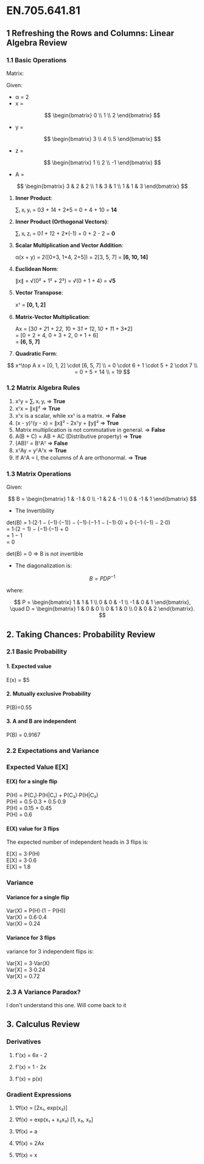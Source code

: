 # EN.705.641.81

## 1 Refreshing the Rows and Columns: Linear Algebra Review

### 1.1 Basic Operations

Matrix:


Given:
- α = 2
- x = 

$$
\begin{bmatrix}
0 \\
1 \\
2
\end{bmatrix}
$$


- y =

$$
\begin{bmatrix}
3 \\
4 \\
5
\end{bmatrix}
$$
- z = 

$$
\begin{bmatrix}
1 \\
2 \\
-1
\end{bmatrix}
$$

- A = 

$$
\begin{bmatrix}
3 & 2 & 2 \\
1 & 3 & 1 \\
1 & 1 & 3
\end{bmatrix}
$$


1. **Inner Product**:

   ∑ᵢ xᵢ yᵢ = 0*3 + 1*4 + 2*5 = 0 + 4 + 10 = **14**
   
2. **Inner Product (Orthogonal Vectors)**:
  
   ∑ᵢ xᵢ zᵢ = 0*1 + 1*2 + 2*(-1) = 0 + 2 - 2 = **0**
   
3. **Scalar Multiplication and Vector Addition**:

   α(x + y) = 2([0+3, 1+4, 2+5]) = 2[3, 5, 7] = **[6, 10, 14]**
   
4. **Euclidean Norm**:

   ∥x∥ = √(0² + 1² + 2²) = √(0 + 1 + 4) = **√5**
   
5. **Vector Transpose**:

    xᵀ = **[0, 1, 2]**
    
6. **Matrix-Vector Multiplication**:

   Ax = [3*0 + 2*1 + 2*2, 1*0 + 3*1 + 1*2, 1*0 + 1*1 + 3*2]  
      = [0 + 2 + 4, 0 + 3 + 2, 0 + 1 + 6]  
      = **[6, 5, 7]**
   
7. **Quadratic Form**: 

$$
x^\top A x = [0, 1, 2] \cdot [6, 5, 7] \\
            = 0 \cdot 6 + 1 \cdot 5 + 2 \cdot 7 \\
            = 0 + 5 + 14 \\
            = 19
$$


### 1.2 Matrix Algebra Rules

1. xᵀy = ∑ᵢ xᵢ yᵢ => **True**
2. xᵀx = ∥x∥² => **True**
3. xᵀx is a scalar, while xxᵀ is a matrix. => **False**
4. (x - y)ᵀ(y - x) = ∥x∥² - 2xᵀy + ∥y∥² => **True**
5. Matrix multiplication is not commutative in general. => **False**
6. A(B + C) = AB + AC (Distributive property) => **True**
7. (AB)ᵀ = BᵀAᵀ => **False**
8. xᵀAy = yᵀAᵀx => **True**
9. If AᵀA = I, the columns of A are orthonormal. => **True**

### 1.3 Matrix Operations

Given:

$$
B =
\begin{bmatrix}
1 & -1 & 0 \\
-1 & 2 & -1 \\
0 & -1 & 1
\end{bmatrix}
$$

- The Invertibility

det(B) = 1⋅(2⋅1 − (−1)⋅(−1)) − (−1)⋅(−1⋅1 − (−1)⋅0) + 0⋅(−1⋅(−1) − 2⋅0)  
       = 1⋅(2 − 1) − (−1)⋅(−1) + 0  
       = 1 − 1  
       = 0

det(B) = 0 => B is not  invertible


- The diagonalization is:

$$
B = P D P^{-1}
$$

where:

$$
P =
\begin{bmatrix}
1 & 1 & 1 \\
0 & 0 & -1 \\
-1 & 0 & 1
\end{bmatrix},
\quad
D =
\begin{bmatrix}
1 & 0 & 0 \\
0 & 1 & 0 \\
0 & 0 & 2
\end{bmatrix}.
$$


## 2. Taking Chances: Probability Review

### 2.1 Basic Probability

#### 1. **Expected value**

E(x) = $5

#### 2. **Mutually exclusive Probability**

P(B)=0.55

#### 3. **A and B are independent**

P(B) = 0.9167



### 2.2 Expectations and Variance

### Expected Value E[X]

#### E(X) for a single flip

P(H) = P(C₁)⋅P(H|C₁) + P(C₂)⋅P(H|C₂)  
P(H) = 0.5⋅0.3 + 0.5⋅0.9  
P(H) = 0.15 + 0.45  
P(H) = 0.6

#### E(X) value for 3 flips

The expected number of independent heads in 3 flips is:

E[X] = 3⋅P(H)  
E[X] = 3⋅0.6  
E[X] = 1.8

### Variance

#### Variance for a single flip
Var(X) = P(H)⋅(1 − P(H))  
Var(X) = 0.6⋅0.4  
Var(X) = 0.24

#### Variance for 3 flips
variance for 3 independent flips is:

Var[X] = 3⋅Var(X)  
Var[X] = 3⋅0.24  
Var[X] = 0.72

### 2.3 A Variance Paradox?

I don't understand this one. Will come back to it



## 3. Calculus Review

### Derivatives

1. f'(x) = 6x - 2 

2. f'(x) = 1 - 2x 

3. f'(x) = p(x)

### Gradient Expressions

1. ∇f(x) = [2x₁, exp(x₂)]

2. ∇f(x) = exp(x₁ + x₂x₃) [1, x₃, x₂]

3. ∇f(x) = a

4. ∇f(x) = 2Ax

5. ∇f(x) = x
